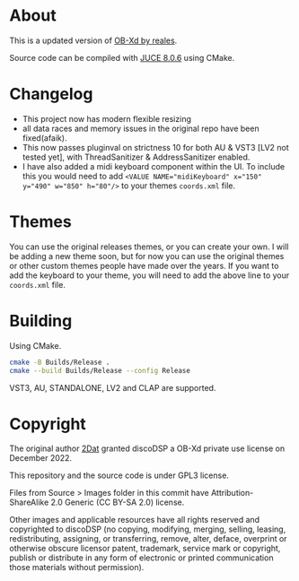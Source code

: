 # About
This is a updated version of [OB-Xd by reales](https://github.com/reales/OB-Xd).

Source code can be compiled with [JUCE 8.0.6](https://github.com/juce-framework/JUCE/releases/tag/8.0.6) using CMake.

# Changelog
- This project now has modern flexible resizing
- all data races and memory issues in the original repo
have been fixed(afaik). 
- This now passes pluginval on strictness 10 for both AU & VST3 [LV2 not tested yet], with 
ThreadSanitizer & AddressSanitizer enabled.
- I have also added a midi keyboard component within the UI. To include this you would need to add `<VALUE NAME="midiKeyboard" x="150" y="490" w="850" h="80"/>`
to your themes `coords.xml` file.

# Themes
You can use the original releases themes, or you can create your own.
I will be adding a new theme soon, but for now you can use the original themes or other custom themes people have made over the years. If you want to add
the keyboard to your theme, you will need to add the above line to your `coords.xml` file.

# Building

Using CMake.

```bash
cmake -B Builds/Release .
cmake --build Builds/Release --config Release
```

VST3, AU, STANDALONE, LV2 and CLAP are supported.

# Copyright

The original author [2Dat](https://github.com/2DaT) granted discoDSP a OB-Xd private use license on December 2022.

This repository and the source code is under GPL3 license.

Files from Source > Images folder in this commit have Attribution-ShareAlike 2.0 Generic (CC BY-SA 2.0) license.

Other images and applicable resources have all rights reserved and copyrighted to discoDSP (no copying, modifying, merging, selling, leasing, redistributing, assigning, or transferring, remove, alter, deface, overprint or otherwise obscure licensor patent, trademark, service mark or copyright, publish or distribute in any form of electronic or printed communication those materials without permission).
